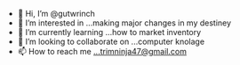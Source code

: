 - 👋 Hi, I’m @gutwrinch
- 👀 I’m interested in ...making major changes in my destiney
- 🌱 I’m currently learning ...how to market inventory 
- 💞️ I’m looking to collaborate on ...computer knolage 
- 📫 How to reach me ...trimninja47@gmail.com

<!---
gutwrinch/gutwrinch is a ✨ special ✨ repository because its `README.md` (this file) appears on your GitHub profile.
You can click the Preview link to take a look at your changes.
--->
